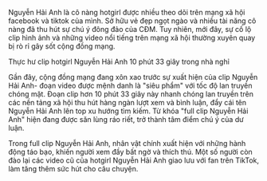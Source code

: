 Nguyễn Hải Anh là cô nàng hotgirl được nhiều theo dõi trên mạng xã hội facebook và tiktok của mình. Sở hữu vẻ đẹp ngọt ngào và nhiều tài năng cô nàng đã thu hút sự chú ý đông đảo của CĐM. Tuy nhiên, mới đây, sự cố lộ clip hình ảnh và những video nổi tiếng trên mạng xã hội thường xuyên quay bị rò rỉ gây sốt cộng đồng mạng.

Thực hư clip hotgirl Nguyễn Hải Anh 10 phút 33 giây trong nhà nghỉ

Gần đây, cộng đồng mạng đang xôn xao trước sự xuất hiện của clip Nguyễn Hải Anh- đoạn video được mệnh danh là "siêu phẩm" với tốc độ lan truyền chóng mặt. Đoạn clip hơn 10 phút 33 giây này nhanh chóng lan truyền trên các nền tảng xã hội thu hút hàng ngàn lượt xem và bình luận, đẩy cái tên Nguyễn Hải Anh lên top xu hướng tìm kiếm. Từ khóa "full clip Nguyễn Hải Anh" hiện đang được săn lùng ráo riết, trở thành tâm điểm chú ý của dư luận.

Trong full clip Nguyễn Hải Anh, nhân vật chính xuất hiện với những hành động táo bạo, khiến người xem đầy bất ngờ và thích thú. Một số người còn đào lại các video cũ của hotgirl Nguyễn Hải Anh giao lưu với fan trên TikTok, làm tăng thêm sức hút cho câu chuyện.
